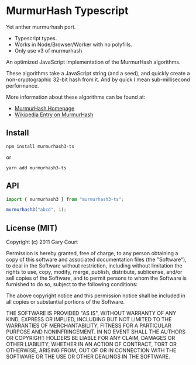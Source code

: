 # MurmurHash Typescript

Yet anther murmurhash port.

- Typescript types.
- Works in Node/Browser/Worker with no polyfills.
- Only use v3 of murmurhash

An optimized JavaScript implementation of the MurmurHash algorithms.

These algorithms take a JavaScript string (and a seed), and quickly create a non-cryptographic 32-bit hash from it. And by quick I mean sub-millisecond performance.

More information about these algorithms can be found at:

- [MurmurHash Homepage](http://sites.google.com/site/murmurhash/)
- [Wikipedia Entry on MurmurHash](http://en.wikipedia.org/wiki/MurmurHash)

## Install

`npm install murmurhash3-ts`

or

`yarn add murmurhash3-ts`

## API

```js
import { murmurhash3 } from "murmurhash3-ts";

murmurhash3("abcd", 1);
```

## License (MIT)

Copyright (c) 2011 Gary Court

Permission is hereby granted, free of charge, to any person obtaining a copy of this software and associated documentation files (the "Software"), to deal in the Software without restriction, including without limitation the rights to use, copy, modify, merge, publish, distribute, sublicense, and/or sell copies of the Software, and to permit persons to whom the Software is furnished to do so, subject to the following conditions:

The above copyright notice and this permission notice shall be included in all copies or substantial portions of the Software.

THE SOFTWARE IS PROVIDED "AS IS", WITHOUT WARRANTY OF ANY KIND, EXPRESS OR IMPLIED, INCLUDING BUT NOT LIMITED TO THE WARRANTIES OF MERCHANTABILITY, FITNESS FOR A PARTICULAR PURPOSE AND NONINFRINGEMENT. IN NO EVENT SHALL THE AUTHORS OR COPYRIGHT HOLDERS BE LIABLE FOR ANY CLAIM, DAMAGES OR OTHER LIABILITY, WHETHER IN AN ACTION OF CONTRACT, TORT OR OTHERWISE, ARISING FROM, OUT OF OR IN CONNECTION WITH THE SOFTWARE OR THE USE OR OTHER DEALINGS IN THE SOFTWARE.
